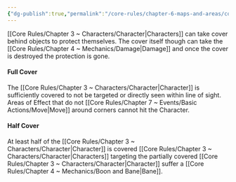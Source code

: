 ```yaml
---
{"dg-publish":true,"permalink":"/core-rules/chapter-6-maps-and-areas/cover/"}
---
```


[[Core Rules/Chapter 3 ~ Characters/Character\|Characters]] can take cover behind objects to protect themselves. The cover itself though can take the [[Core Rules/Chapter 4 ~ Mechanics/Damage\|Damage]] and once the cover is destroyed the protection is gone.

#### Full Cover
The [[Core Rules/Chapter 3 ~ Characters/Character\|Character]] is sufficiently covered to not be targeted or directly seen within line of sight.
Areas of Effect that do not [[Core Rules/Chapter 7 ~ Events/Basic Actions/Move\|Move]] around corners cannot hit the Character.

#### Half Cover
At least half of the [[Core Rules/Chapter 3 ~ Characters/Character\|Character]] is covered
[[Core Rules/Chapter 3 ~ Characters/Character\|Characters]] targeting the partially covered [[Core Rules/Chapter 3 ~ Characters/Character\|Character]] suffer a [[Core Rules/Chapter 4 ~ Mechanics/Boon and Bane\|Bane]].